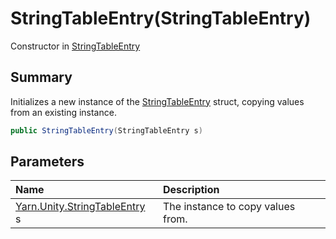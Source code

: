 # StringTableEntry(StringTableEntry)

Constructor in [StringTableEntry](api/csharp/yarn.unity.stringtableentry.md)

## Summary


Initializes a new instance of the  <a href="yarn.unity.stringtableentry.md">StringTableEntry</a> 
struct, copying values from an existing instance.


```csharp
public StringTableEntry(StringTableEntry s)
```

## Parameters

|Name|Description|
|:---|:---|
|[Yarn.Unity.StringTableEntry](api/csharp/yarn.unity.stringtableentry.md) s|The instance to copy values from.|

